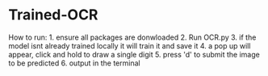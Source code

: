 # Trained-OCR

How to run:
     1. ensure all packages are donwloaded
     2. Run OCR.py
     3. if the model isnt already trained locally it will train it and save it
     4. a pop up will appear, click and hold to draw a single digit
     5. press 'd' to submit the image to be predicted
     6. output in the terminal


